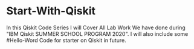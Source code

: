 # Start-With-Qiskit
In this Qiskit Code Series I will Cover All Lab Work We have done during "IBM Qiskit SUMMER SCHOOL PROGRAM 2020".
I will also include some #Hello-Word Code for starter on Qiskit in future.

